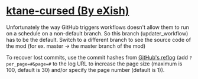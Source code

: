 # [ktane-cursed (By eXish)](https://github.com/eXish/ktane-cursed)

Unfortunately the way GitHub triggers workflows doesn't allow them to run on a schedule on a non-default branch. So this branch (updater_workflow) has to be the default. Switch to a different branch to see the source code of the mod (for ex. master -> the master branch of the mod)

To recover lost commits, use the commit hashes from [GitHub's reflog](https://api.github.com/repos/KtaneModules/ktane-cursed-eXish/events) (add `?per_page=#&page=#` to the log URL to increase the page size (maximum is 100, default is 30) and/or specify the page number (default is 1)).
